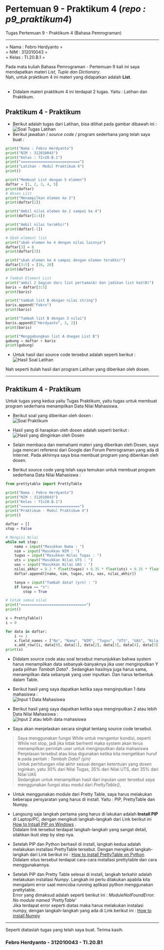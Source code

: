 # Pertemuan 9 - Praktikum 4 (*repo : p9_praktikum4*)
Tugas Pertemuan 9 - Praktikum 4 (Bahasa Pemrograman)
<hr>

= Nama  : Febro Herdyanto =<br>
= NIM   : 312010043       =<br>
= Kelas : TI.20.B.1       =<br>

Pada mata kuliah Bahasa Pemrograman - Pertemuan 9 kali ini saya mendapatkan materi *List, Tuple dan Dictionary*.<br>
Nah, untuk praktikum 4 ini materi yang didapatkan adalah **List**.<br>
<br>
* Didalam materi praktikum 4 ini terdapat 2 tugas. Yaitu : Latihan dan Praktikum.<br>

## Praktikum 4 - Praktikum

* Berikut adalah tugas dari Latihan, bisa dilihat pada gambar dibawah ini :<br>
![Soal Tugas Latihan](pict/soal_latihan.PNG)<br>
* Berikut jawaban / *source code* / program sederhana yang telah saya buat :
``` python
print("Nama : Febro Herdyanto")
print("NIM : 312010043")
print("Kelas : TI>20.B.1")
print("===========================")
print("Latihan - Modul Praktikum 4")
print()

print("Membuat List dengan 5 elemen")
daftar = [1, 2, 3, 4, 5]
print(daftar)
# Akses List
print("Menampilkan elemen ke 3")
print(daftar[2])

print("Ambil nilai elemen ke 2 sampai ke 4")
print(daftar[1:4])

print("Ambil nilai terakhir")
print(daftar[-1])

# Ubah element list
print("ubah elemen ke 4 dengan nilai lainnya")
daftar[3] = 8
print(daftar[3])

print("ubah elemen ke 4 sampai dengan elemen terakhir")
daftar[3:5] = [16, 20]
print(daftar)

# Tambah Element List
print("ambil 2 bagian dari list pertama(A) dan jadikan list ke2(B)")
baris = daftar[3:5]
print(baris)

print("tambah list B dengan nilai string")
baris.append("Febro")
print(baris)

print("Tambah list B dengan 3 nilai")
baris.append(["Herdyanto", 3, 2])
print(baris)

print("Menggabungkan list A dnegan List B")
gabung = daftar + baris
print(gabung)
```

* Untuk hasil dari source code tersebut adalah seperti berikut : <br>
![Hasil Soal Latihan](pict/hasil_latihan.PNG)<br>

Nah seperti itulah hasil dari program Latihan yang diberikan oleh dosen.<br>
<hr>

## Praktikum 4 - Praktikum

Untuk tugas yang kedua yaitu Tugas Praktikum, yaitu tugas untuk membuat program sederhana menampilkan Data Nilai Mahasiswa.<br>
* Berikut soal yang diberikan oleh dosen :<br>
![Soal Praktikum](pict/soal_praktikum.PNG)<br>

* Hasil yang di harapkan oleh dosen adalah seperti berikut :<br>
![Hasil yang diinginkan oleh Dosen](pict/soal_praktikum_2.PNG)<br>

* Selain membaca dan memahami materi yang diberikan oleh Dosen, saya juga mencari referensi dari Google dan Forum Pemrograman yang ada di Internet. Pada akhirnya saya bisa membuat program yang diberikan oleh dosen.

* Berikut source code yang telah saya temukan untuk membuat program sederhana Data Nilai Mahasiswa :<br>
``` python
from prettytable import PrettyTable

print("Nama : Febro Herdyanto")
print("NIM : 312010043")
print("Kelas : TI>20.B.1")
print("===========================")
print("Praktikum - Modul Praktikum 4")
print()

daftar = []
stop = False

# Mengisi Nilai
while not stop:
    nama = input("Masukkan Nama : ")
    nim = input("Masukkan NIM : ")
    tugas = input("Masukkan Nilai Tugas : ")
    uts = input("Masukkan Nilai UTS : ")
    uas = input("Masukkan Nilai UAS : ")
    nilai_akhir = 0.3 * float(tugas) + 0.35 * float(uts) + 0.35 * float(uas)
    daftar.append([nama, nim, tugas, uts, uas, nilai_akhir])

    tanya = input("Tambah data? (y/n) : ")
    if tanya == "n":
        stop = True

# Cetak semua nilai
print("==============================")
print()

x = PrettyTable()
i = 0

for data in daftar:
    i += 1
    x.field_names = ["No", "Nama", "NIM", "Tugas", "UTS", "UAS", "Nilai Akhir"]
    x.add_row([i, data[0], data[1], data[2], data[3], data[4], data[5]])
print(x)
```

* Didalam source code atau soal tersebut menunjukkan bahwa system harus menampilkan data sebanyak-banyaknya jika user menginputkan Y pada pilihan *Tambah Data?* . Sedangkan hasilnya juga harus sama, menampilkan data sebanyak yang user inputkan. Dan harus terbentuk dalam Table.<br>

* Berikut hasil yang saya dapatkan ketika saya menginputkan 1 data mahasiswa :<br>
![Input 1 Data Mahasiswa](pict/input1.PNG)

* Berikut hasil yang saya dapatkan ketika saya menginputkan 2 atau lebih Data Nilai Mahasiswa :<br>
![Input 2 atau lebih data mahasiswa](pict/inpu2.PNG)

* Saya akan menjelaskan secara singkat tentang source code tersebut. <br>
> Saya menggunakan fungsi While untuk mengantur kondisi, seperti While not stop, jadi jika tidak berhenti maka system akan terus menampilkan perintah user untuk menginputkan data mahasiswa<br>
> Penjelasan tersebut atau bisa digunakan ketika kita mengetikan huruf **n** pada peritah : *Tambah Data? (y/n)*<br>
> Untuk perhitungan nilai akhir sesuai dengan ketentuan yang dosen inginkan, yatu 30% dari Nilai Tugas, 35% dari Nilai UTS, dan 35% dari Nilai UAS<br>
> Sedangkan untuk menampilkan hasil dari inputan user tersebut saya menggunakan fungsi atau modul dari *PrettyTable()*,

* Untuk menggunakan module dari Pretty Table, saya harus melakukan beberapa persyaratan yang harus di install. Yaitu : PIP, PrettyTable dan Numpy.<br>

* Langsung saja langkah pertama yang harus di lakukan adalah **Install PIP** di Laptop/PC, dengan mengikuti langkah-langkah dari Link berikut ini [How to Intsall PIP on Windows](https://phoenixnap.com/kb/install-pip-windows) .<br>
Didalam link tersebut terdapat langkah-langkah yang sangat detail, silahkan ikuti step by step nya.<br>

* Setelah PIP dan Python berhasil di install, langkah kedua adalah melakukan installasi PrettyTable tersebut. Dengan mengikuti langkah-langkah dari Link berikut ini : [How to install PrettyTable on Python](https://pypi.org/project/prettytable/) <br>
Didalam situs tersebut terdapat cara-cara installasi prettytable dan cara menggunakannya.<br>

* Setelah PIP dan Pretty Table selesai di install, langkah terkahir adalah melakukan installasi *Numpy*. Langkah ini perlu dilakukan apabila kita mengalami error saat mencoba running aplikasi python menggunakan prettytable.<br>
Error yang dimaksud adalah seperti berikut ini : *ModuleNotFoundError: No module named 'PrettyTable'*<br>
Jika terdapat error seperti diatas maka harus melakukan instalasi numpy, dengan langkah-langkah yang ada di Link berikut ini : [How to install Numpy](https://stackoverflow.com/questions/60496280/python-error-modulenotfounderror-no-module-named-modulename/60496306#60496306?newreg=38536a77f74f40a691560e099363f4c3) <br>
<hr>

Seperti diataslah tugas yang telah saya buat. Terima kasih.<br>
### Febro Herdyanto - 312010043 - TI.20.B1